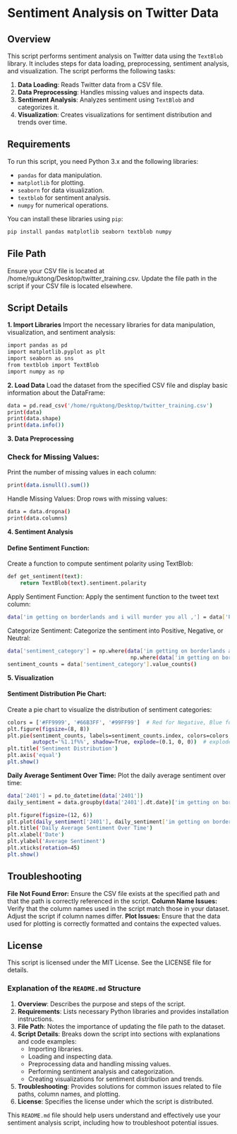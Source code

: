 

# Sentiment Analysis on Twitter Data

## Overview

This script performs sentiment analysis on Twitter data using the `TextBlob` library. It includes steps for data loading, preprocessing, sentiment analysis, and visualization. The script performs the following tasks:

1. **Data Loading**: Reads Twitter data from a CSV file.
2. **Data Preprocessing**: Handles missing values and inspects data.
3. **Sentiment Analysis**: Analyzes sentiment using `TextBlob` and categorizes it.
4. **Visualization**: Creates visualizations for sentiment distribution and trends over time.

## Requirements

To run this script, you need Python 3.x and the following libraries:

- `pandas` for data manipulation.
- `matplotlib` for plotting.
- `seaborn` for data visualization.
- `textblob` for sentiment analysis.
- `numpy` for numerical operations.

You can install these libraries using `pip`:

```bash
pip install pandas matplotlib seaborn textblob numpy
```
## File Path
Ensure your CSV file is located at /home/rguktong/Desktop/twitter_training.csv. Update the file path in the script if your CSV file is located elsewhere.

## Script Details
**1. Import Libraries**
Import the necessary libraries for data manipulation, visualization, and sentiment analysis:

```bash
import pandas as pd
import matplotlib.pyplot as plt
import seaborn as sns
from textblob import TextBlob
import numpy as np
```
**2. Load Data**
Load the dataset from the specified CSV file and display basic information about the DataFrame:
```bash
data = pd.read_csv('/home/rguktong/Desktop/twitter_training.csv')
print(data)
print(data.shape)
print(data.info())
```
**3. Data Preprocessing**
### Check for Missing Values:
   Print the number of missing values in each column:

```bash
print(data.isnull().sum())
```
Handle Missing Values: Drop rows with missing values:
```bash
data = data.dropna()
print(data.columns)
```
**4. Sentiment Analysis**
#### Define Sentiment Function: 
Create a function to compute sentiment polarity using TextBlob:

```bash
def get_sentiment(text):
    return TextBlob(text).sentiment.polarity
```
Apply Sentiment Function: Apply the sentiment function to the tweet text column:

```bash
data['im getting on borderlands and i will murder you all ,'] = data['Positive'].apply(get_sentiment)
```
Categorize Sentiment: Categorize the sentiment into Positive, Negative, or Neutral:
```bash
data['sentiment_category'] = np.where(data['im getting on borderlands and i will murder you all ,'] > 0, 'Positive', 
                                       np.where(data['im getting on borderlands and i will murder you all ,'] < 0, 'Negative', 'Neutral'))
sentiment_counts = data['sentiment_category'].value_counts()
```
**5. Visualization**
#### Sentiment Distribution Pie Chart:
Create a pie chart to visualize the distribution of sentiment categories:

```bash
colors = ['#FF9999', '#66B3FF', '#99FF99']  # Red for Negative, Blue for Neutral, Green for Positive
plt.figure(figsize=(8, 8))
plt.pie(sentiment_counts, labels=sentiment_counts.index, colors=colors, startangle=90, 
        autopct='%1.1f%%', shadow=True, explode=(0.1, 0, 0))  # explode the first slice
plt.title('Sentiment Distribution')
plt.axis('equal')
plt.show()
```
**Daily Average Sentiment Over Time:** Plot the daily average sentiment over time:

```bash
data['2401'] = pd.to_datetime(data['2401'])
daily_sentiment = data.groupby(data['2401'].dt.date)['im getting on borderlands and i will murder you all ,'].mean().reset_index()

plt.figure(figsize=(12, 6))
plt.plot(daily_sentiment['2401'], daily_sentiment['im getting on borderlands and i will murder you all ,'], marker='o', color='purple')
plt.title('Daily Average Sentiment Over Time')
plt.xlabel('Date')
plt.ylabel('Average Sentiment')
plt.xticks(rotation=45)
plt.show()
```
## Troubleshooting
**File Not Found Error:**
Ensure the CSV file exists at the specified path and that the path is correctly referenced in the script.
**Column Name Issues:**
Verify that the column names used in the script match those in your dataset. Adjust the script if column names differ.
**Plot Issues:**
Ensure that the data used for plotting is correctly formatted and contains the expected values.
## License
This script is licensed under the MIT License. See the LICENSE file for details.



### Explanation of the `README.md` Structure

1. **Overview**: Describes the purpose and steps of the script.
2. **Requirements**: Lists necessary Python libraries and provides installation instructions.
3. **File Path**: Notes the importance of updating the file path to the dataset.
4. **Script Details**: Breaks down the script into sections with explanations and code examples:
   - Importing libraries.
   - Loading and inspecting data.
   - Preprocessing data and handling missing values.
   - Performing sentiment analysis and categorization.
   - Creating visualizations for sentiment distribution and trends.
5. **Troubleshooting**: Provides solutions for common issues related to file paths, column names, and plotting.
6. **License**: Specifies the license under which the script is distributed.

This `README.md` file should help users understand and effectively use your sentiment analysis script, including how to troubleshoot potential issues.
